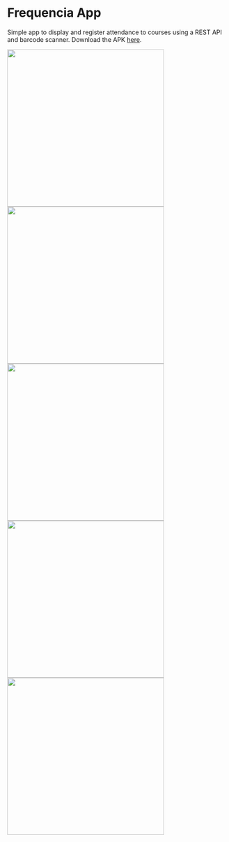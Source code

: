 # Frequencia App
Simple app to display and register attendance to courses using a REST API and barcode scanner.
Download the APK <a href="https://github.com/laercioag/FrequenciaApp/releases">here</a>.

<img src="https://s13.postimg.org/e0ufoup4n/Android_Screenshot_1.png" width="360">
<img src="https://s13.postimg.org/7940m0053/Android_Screenshot_2.png" width="360">
<img src="https://s13.postimg.org/qpoq8iv93/Android_Screenshot_3.png" width="360">
<img src="https://s13.postimg.org/gecdfv3jr/Android_Screenshot_4.png" width="360">
<img src="https://s13.postimg.org/3yfnm4a7r/Android_Screenshot_5.png" width="360">
